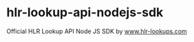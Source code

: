 hlr-lookup-api-nodejs-sdk
=========================

Official HLR Lookup API Node JS SDK by www.hlr-lookups.com
